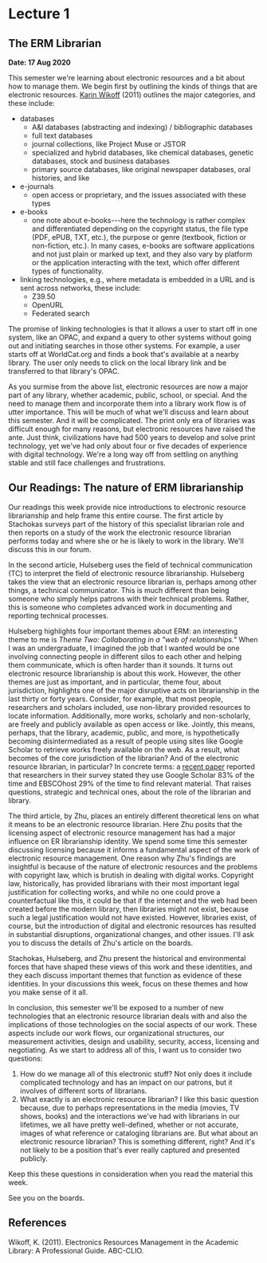 # Lecture 1

## The ERM Librarian

**Date: 17 Aug 2020**

This semester we're learning about electronic resources and a bit about how to
manage them. We begin first by outlining the kinds of things that are
electronic resources. [Karin Wikoff][1] (2011) outlines the major categories,
and these include:

- databases
    - A&I databases (abstracting and indexing) / bibliographic databases
    - full text databases
    - journal collections, like Project Muse or JSTOR
    - specialized and hybrid databases, like chemical databases,
      genetic databases, stock and business databases
    - primary source databases, like original newspaper databases,
      oral histories, and like
- e-journals
    - open access or proprietary, and the issues associated with
      these types
- e-books
    - one note about e-books---here the technology is rather complex
      and differentiated depending on the copyright status, the
      file type (PDF, ePUB, TXT, etc.), the purpose or genre (textbook,
      fiction or non-fiction, etc.). In many cases, e-books are
      software applications and not just plain or marked up text, and
      they also vary by platform or the application interacting
      with the text, which offer different types of functionality.
- linking technologies, e.g., where metadata is embedded in a URL and
  is sent across networks, these include:
    - Z39.50
    - OpenURL
    - Federated search

The promise of linking technologies is that it allows a user to start off in
one system, like an OPAC, and expand a query to other systems without going out
and initiating searches in those other systems. For example, a user starts off
at WorldCat.org and finds a book that's available at a nearby library. The user
only needs to click on the local library link and be transferred to that
library's OPAC.

As you surmise from the above list, electronic resources are now a major part
of any library, whether academic, public, school, or special. And the need to
manage them and incorporate them into a library work flow is of utter
importance. This will be much of what we'll discuss and learn about this
semester. And it will be complicated. The print only era of libraries was
difficult enough for many reasons, but electronic resources have raised the
ante. Just think, civilizations have had 500 years to develop and solve print
technology, yet we've had only about four or five decades of experience with
digital technology. We're a long way off from settling on anything stable and
still face challenges and frustrations. 

## Our Readings: The nature of ERM librarianship

Our readings this week provide nice introductions to electronic resource
librarianship and help frame this entire course. The first article by Stachokas
surveys part of the history of this specialist librarian role and then reports
on a study of the work the electronic resource librarian performs today and
where she or he is likely to work in the library. We'll discuss this in our
forum.

In the second article, Hulseberg uses the field of technical communication (TC)
to interpret the field of electronic resource librarianship. Hulseberg takes
the view that an electronic resource librarian is, perhaps among other things,
a technical communicator. This is much different than being someone who simply
helps patrons with their technical problems. Rather, this is someone who
completes advanced work in documenting and reporting technical processes. 

Hulseberg highlights four important themes about ERM: an interesting theme to
me is *Theme Two: Collaborating in a "web of relationships."* When I was an
undergraduate, I imagined the job that I wanted would be one involving
connecting people in different silos to each other and helping them
communicate, which is often harder than it sounds. It turns out electronic
resource librarianship is about this work. However, the other themes are just
as important, and in particular, theme four, about jurisdiction, highlights one
of the major disruptive acts on librarianship in the last thirty or forty
years. Consider, for example, that most people, researchers and scholars
included, use non-library provided resources to locate information.
Additionally, more works, scholarly and non-scholarly, are freely and publicly
available as open access or like. Jointly, this means, perhaps, that the
library, academic, public, and more, is hypothetically becoming
disintermediated as a result of people using sites like Google Scholar to
retrieve works freely available on the web. As a result, what becomes of the
core jurisdiction of the librarian? And of the electronic resource librarian,
in particular? In concrete terms: a [recent paper][2] reported that researchers
in their survey stated they use Google Scholar 83% of the time and EBSCOhost
29% of the time to find relevant material. That raises questions, strategic and
technical ones, about the role of the librarian and library.

The third article, by Zhu, places an entirely different theoretical lens on
what it means to be an electronic resource librarian. Here Zhu posits that the
licensing aspect of electronic resource management has had a major influence on
ER librarianship identity. We spend some time this semester discussing
licensing because it informs a fundamental aspect of the work of electronic
resource management. One reason why Zhu's findings are insightful is because of
the nature of electronic resources and the problems with copyright law, which
is brutish in dealing with digital works. Copyright law, historically, has
provided librarians with their most important legal justification for
collecting works, and while no one could prove a counterfactual like this, it
could be that if the internet and the web had been created before the modern
library, then libraries might not exist, because such a legal justification
would not have existed. However, libraries exist, of course, but the
introduction of digital and electronic resources has resulted in substantial
disruptions, organizational changes, and other issues. I'll ask you to discuss
the details of Zhu's article on the boards.

Stachokas, Hulseberg, and Zhu present the historical and environmental forces
that have shaped these views of this work and these identities, and they each
discuss important themes that function as evidence of these identities. In your
discussions this week, focus on these themes and how you make sense of it all.

In conclusion, this semester we'll be exposed to a number of new technologies
that an electronic resource librarian deals with and also the implications of
those technologies on the social aspects of our work. These aspects include our
work flows, our organizational structures, our measurement activities, design
and usability, security, access, licensing and negotiating. As we start to
address all of this, I want us to consider two questions:

1. How do we manage all of this electronic stuff? Not only does it include
   complicated technology and has an impact on our patrons, but it involves of
   different sorts of librarians.
2. What exactly is an electronic resource librarian? I like this basic question
   because, due to perhaps representations in the media (movies, TV shows,
   books) and the interactions we've had with librarians in our lifetimes, we
   all have pretty well-defined, whether or not accurate, images of what
   reference or cataloging librarians are. But what about an electronic
   resource librarian? This is something different, right? And it's not likely
   to be a position that's ever really captured and presented publicly.

Keep this these questions in consideration when you read the material this week.

See you on the boards.

## References

Wikoff, K. (2011). Electronics Resources Management in the Academic
Library: A Professional Guide. ABC-CLIO.

[1]:http://www.worldcat.org/oclc/940697515
[2]:https://doi.org/10.1108/JD-03-2018-0047
